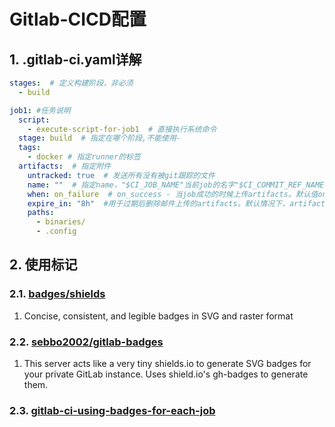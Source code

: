 # Gitlab-CICD配置


## 1. .gitlab-ci.yaml详解

```yml
stages:  # 定义构建阶段，非必须
  - build 

job1: #任务说明
  script: 
    - execute-script-for-job1  # 直接执行系统命令
  stage: build  # 指定在哪个阶段,不能使用-
  tags:
    - docker # 指定runner的标签
  artifacts:  # 指定附件
    untracked: true  # 发送所有没有被git跟踪的文件
    name: ""  # 指定name，"$CI_JOB_NAME"当前job的名字"$CI_COMMIT_REF_NAME"当前分支名称或者是tag${CI_JOB_STAGE}当前stage
    when: on_failure  # on_success - 当job成功的时候上传artifacts。默认值on_failure - 当job失败的时候上传artifactsalways - 不论job失败还是成功都上传artifacts
    expire_in: "8h"  #用于过期后删除邮件上传的artifacts。默认情况下，artifacts都是在GitLab中永久保存
    paths:
      - binaries/
      - .config
```

## 2. 使用标记

### 2.1. [badges/shields](https://github.com/badges/shields)

1. Concise, consistent, and legible badges in SVG and raster format

### 2.2. [sebbo2002/gitlab-badges](https://github.com/sebbo2002/gitlab-badges)

1. This server acts like a very tiny shields.io to generate SVG badges for your private GitLab instance. Uses shield.io's gh-badges to generate them.

### 2.3. [gitlab-ci-using-badges-for-each-job](https://stackoverflow.com/questions/45756371/gitlab-ci-using-badges-for-each-job)
